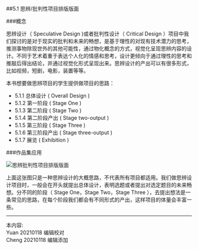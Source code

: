 
##5.1 思辨/批判性项目排版版面

###概念

思辨设计（ Speculative Design )或者批判性设计（ Critical Design ）项目中我们探讨的是对于现实的批判和未来的畅想，是基于理性的对现有技术潜力的思考，推测事物除现世外的其他可能性，通过物化概念的方式，视觉化呈现思辨内容的设计。不同于艺术着重于表达个人化的情感和思考，设计更倾向于通过理性的思考和推敲后得出结论，并通过视觉化形式呈现出来。思辨设计的产出可以有很多形式，比如视频，短剧，电影，装置等等。


本书想要做思辨项目的学生提供做项目的思路：

* 5.1.1 总体设计 ( Overall Design )
* 5.1.2 第一阶段 ( Stage One )
* 5.1.3 第二阶段 ( Stage Two )
* 5.1.4 第二阶段产出 ( Stage two-output )
* 5.1.5 第三阶段 ( Stage Three )
* 5.1.6 第三阶段产出 ( Stage three-output )
* 5.1.7 展览 ( Exhibition )


###作品集应用

![ 思辨批判性项目排版版面](http://kitpic.makebi.net/2021/cdsd_overview.jpg)

上面这张图只是一种思辨设计的大概思路，不代表所有项目都适用。我们做思辨设计项目时，一般会在开头就提出总体设计，表明选题或者提出对选定题目的未来畅想。分不同的阶段（ Stage One，Stage Two，Stage Three ），去提出想法是一条常见的思路，在每个阶段我们都会有不同形式的产出，这样项目的体量会丰富一些。

---
本内容:    
Yuan 20210118 编辑校对  
Cheng 20210118 编辑添加
